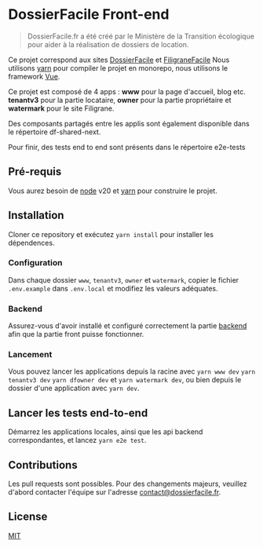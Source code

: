 # DossierFacile Front-end

> DossierFacile.fr a été créé par le Ministère de la Transition écologique pour aider à la réalisation de dossiers de location.

Ce projet correspond aux sites [DossierFacile](https://dossierfacile.logement.gouv.fr) et [FiligraneFacile](https://filigrane.beta.gouv.fr)
Nous utilisons [yarn](https://yarnpkg.com/) pour compiler le projet en monorepo, nous utilisons le framework [Vue](https://vuejs.org/).

Ce projet est composé de 4 apps : **www** pour la page d'accueil, blog etc. **tenantv3** pour la partie locataire, **owner** pour la partie propriétaire et **watermark** pour le site Filigrane.

Des composants partagés entre les applis sont également disponible dans le répertoire df-shared-next.

Pour finir, des tests end to end sont présents dans le répertoire e2e-tests

## Pré-requis

Vous aurez besoin de [node](https://nodejs.org/en/) v20 et [yarn](https://yarnpkg.com/) pour construire le projet.

## Installation

Cloner ce repository et exécutez `yarn install` pour installer les dépendences.

### Configuration

Dans chaque dossier `www`, `tenantv3`, `owner` et `watermark`, copier le fichier `.env.example` dans `.env.local` et modifiez les valeurs adéquates.

### Backend

Assurez-vous d'avoir installé et configuré correctement la partie [backend](https://github.com/MTES-MCT/dossierfacile-backend) afin que la partie front puisse fonctionner.

### Lancement

Vous pouvez lancer les applications depuis la racine avec `yarn www dev` `yarn tenantv3 dev` `yarn dfowner dev` et `yarn watermark dev`, ou bien depuis le dossier d'une application avec `yarn dev`.

## Lancer les tests end-to-end

Démarrez les applications locales, ainsi que les api backend correspondantes, et lancez `yarn e2e test`.

## Contributions

Les pull requests sont possibles. Pour des changements majeurs, veuillez d'abord contacter l'équipe sur l'adresse contact@dossierfacile.fr.

## License

[MIT](https://choosealicense.com/licenses/mit/)
